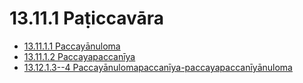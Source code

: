

# 13.11.1 Paṭiccavāra

* [13.11.1.1 Paccayānuloma](13.11.1/13.11.1.1.md)
* [13.11.1.2 Paccayapaccanīya](13.11.1/13.11.1.2.md)
* [13.12.1.3--4 Paccayānulomapaccanīya-paccayapaccanīyānuloma](13.11.1/13.12.1.3--4.md)



